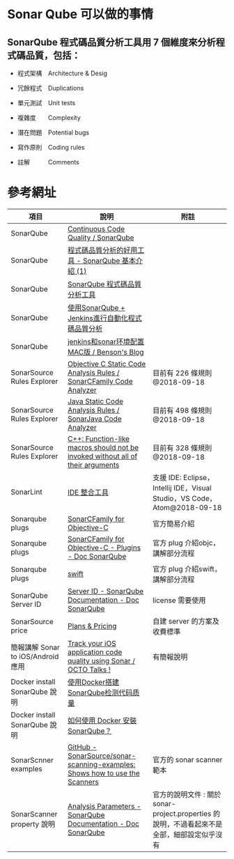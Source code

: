 
# Sonar Qube 可以做的事情
## SonarQube 程式碼品質分析工具用 7 個維度來分析程式碼品質，包括：

 * 程式架構　Architecture & Desig

 * 冗餘程式　Duplications

 * 單元測試　Unit tests

 * 複雜度　　Complexity

 * 潛在問題　Potential bugs

 * 寫作原則　Coding rules

 * 註解　　　Comments


# 參考網址
| 項目 | 說明 | 附註 |
| ---- | ------------------------------- | ---------- |
| SonarQube | [Continuous Code Quality / SonarQube](https://www.sonarqube.org/) |  |
| SonarQube | [程式碼品質分析的好用工具 - SonarQube 基本介紹 (1)](https://dotblogs.com.tw/kirkchen/2016/06/04/sonarqube-introduction) |  |
| SonarQube | [SonarQube 程式碼品質分析工具](https://poychang.github.io/sonarqube-csharp/) |  |
| SonarQube | [使用SonarQube + Jenkins進行自動化程式碼品質分析](https://tpu.thinkpower.com.tw/tpu/File/html/201703/20170306175812_f.html?f=3dj6j8kd38895ksgtdddd93865jhr9sn3rqkh) |  |
| SonarQube | [jenkins和sonar环境配置MAC版 / Benson's Blog](https://bobo892589.github.io/2017/07/10/jenkins-sonar-mac/) |  |
| SonarSource Rules Explorer | [Objective C Static Code Analysis Rules / SonarCFamily Code Analyzer](https://rules.sonarsource.com/objective-c) |	目前有 226 條規則@2018-09-18 |
| SonarSource Rules Explorer | [Java Static Code Analysis Rules / SonarJava Code Analyzer](https://rules.sonarsource.com/java) | 目前有 498 條規則@2018-09-18 |
| SonarSource Rules Explorer | [C++: Function-like macros should not be invoked without all of their arguments](https://rules.sonarsource.com/cpp/RSPEC-961) | 目前有 328 條規則@2018-09-18 |
| SonarLint | [IDE 整合工具](https://www.sonarlint.org/) | 支援 IDE: Eclipse，Intellij IDE，Visual Studio，VS Code，Atom@2018-09-18 |
| Sonarqube plugs | [SonarCFamily for Objective-C](https://www.sonarsource.com/products/codeanalyzers/sonarcfamilyforobjectivec.html) | 官方簡易介紹 |
| Sonarqube plugs | [SonarCFamily for Objective-C - Plugins - Doc SonarQube](https://docs.sonarqube.org/display/PLUG/SonarCFamily+for+Objective-C) | 官方 plug 介紹objc，講解部分流程 |
| Sonarqube plugs | [swift](https://docs.sonarqube.org/display/PLUG/Swift+Coverage+Results+Import) | 官方 plug 介紹swift，講解部分流程 |
| SonarQube Server ID | [Server ID - SonarQube Documentation - Doc SonarQube](https://docs.sonarqube.org/display/SONAR/Server+ID)  | license 需要使用 |		
| SonarSource price | [Plans & Pricing](https://www.sonarsource.com/plans-and-pricing/) | 自建 server 的方案及收費標準 |
| 簡報講解 Sonar to iOS/Android 應用 | [Track your iOS application code quality using Sonar / OCTO Talks !](https://blog.octo.com/en/track-your-ios-application-code-quality-using-sonar/) | 有簡報說明 |
| Docker install SonarQube 說明 | [使用Docker搭建SonarQube检测代码质量](https://www.jianshu.com/p/edcb6f9ca394) |  |
| Docker install SonarQube 說明 | [如何使用 Docker 安裝 SonarQube？](https://oomusou.io/sonarqube/docker/) |  |
| SonarScnner examples | [GitHub - SonarSource/sonar-scanning-examples: Shows how to use the Scanners](https://github.com/SonarSource/sonar-scanning-examples) | 官方的 sonar scanner 範本 |
| SonarScanner property 說明 | [Analysis Parameters - SonarQube Documentation - Doc SonarQube](https://docs.sonarqube.org/display/SONAR/Analysis+Parameters) | 官方的說明文件 : 關於 sonar-project.properties 的說明，不過看起來不是全部，細部設定似乎沒有 |